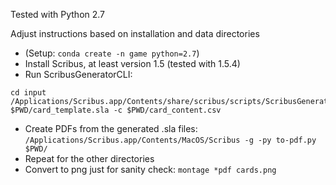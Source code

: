 Tested with Python 2.7

Adjust instructions based on installation and data directories

- (Setup: `conda create -n game python=2.7`)
- Install Scribus, at least version 1.5 (tested with 1.5.4)
- Run ScribusGeneratorCLI:
```
cd input
/Applications/Scribus.app/Contents/share/scribus/scripts/ScribusGeneratorCLI.py $PWD/card_template.sla -c $PWD/card_content.csv
```
- Create PDFs from the generated .sla files: `/Applications/Scribus.app/Contents/MacOS/Scribus -g -py to-pdf.py $PWD/`
- Repeat for the other directories
- Convert to png just for sanity check:
`montage *pdf cards.png`
